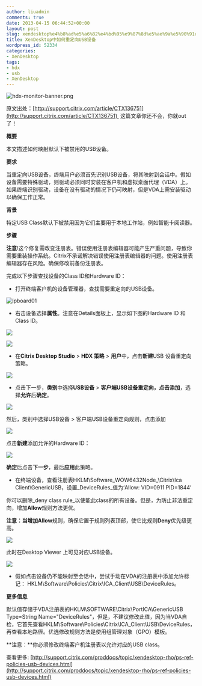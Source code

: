 ```yaml
---
author: liuadmin
comments: true
date: 2013-04-15 06:44:52+00:00
layout: post
slug: xendesktop%e4%b8%ad%e5%a6%82%e4%bd%95%e9%87%8d%e5%ae%9a%e5%90%91usb%e8%ae%be%e5%a4%87
title: XenDesktop中如何重定向USB设备
wordpress_id: 52334
categories:
- XenDesktop
tags:
- hdx
- usb
- XenDesktop
---
```


![hdx-monitor-banner.png](webkit-fake-url://C94F41EF-2B27-43A6-8999-EBAB0037856E/hdx-monitor-banner.png)

原文出处：[http://support.citrix.com/article/CTX136751](http://support.citrix.com/article/CTX136751)  这篇文章你还不会，你就out了！

**概要**

本文描述如何映射默认下被禁用的USB设备。

**要求**

当重定向USB设备，终端用户必须首先识别USB设备，将其映射到会话中。假如设备需要特殊驱动，则驱动必须同时安装在客户机和虚拟桌面代理（VDA）上。如果终端识别驱动，设备在没有驱动的情况下仍可映射，但是VDA上需安装驱动以确保工作正常。

**背景**

特定USB Class默认下被禁用因为它们主要用于本地工作站，例如智能卡阅读器。

**步骤**

**注意**!这个修复需改变注册表。错误使用注册表编辑器可能产生严重问题，导致你需要重装操作系统。Citrix不承诺解决错误使用注册表编辑器的问题。使用注册表编辑器存在风险。确保修改前备份注册表。

完成以下步骤查找设备的Class ID和Hardware ID：






	
  * 打开终端客户机的设备管理器，查找需要重定向的USB设备。





![ipboard01](http://support.citrix.com/article/html/images/CTX136751-1.gif)






	
  * 右击设备选择**属性**。注意在Details面板上，显示如下图的Hardware ID 和 Class ID。





![](http://support.citrix.com/article/html/images/CTX136751-2.gif)

![](http://support.citrix.com/article/html/images/CTX136751-3.gif)






	
  * 在**Citrix Desktop Studio** > **HDX 策略** > **用户**中，点击**新建**USB 设备重定向策略。





![](http://support.citrix.com/article/html/images/CTX136751-4.gif)






	
  * 点击下一步，**类别**中选择**USB设备** > **客户端USB设备重定向，**点击**添加**，选择**允许**后**确定**。





![](http://support.citrix.com/article/html/images/CTX136751-5.gif)

然后，类别中选择USB设备 > 客户端USB设备重定向规则，点击添加

![](http://support.citrix.com/article/html/images/CTX136751-6.gif)

点击**新建**添加允许的Hardware ID：

![](http://support.citrix.com/article/html/images/CTX136751-7.gif)

**确定**后点击**下一步**，最后**应用**此策略。






	
  * 在终端设备，查看注册表HKLM\Software\_WOW6432Node_\Citrix\Ica Client\GenericUSB，设置_DeviceRules_值为‘Allow: VID=0911 PID=1844’





你可以删除_deny class rule_以使能此class的所有设备。但是，为防止非法重定向，增加**Allow**规则方法更优。

**注意：**当增加**Allow**规则，确保它置于规则列表顶部，使它比规则**Deny**优先级更高。

![](http://support.citrix.com/article/html/images/CTX136751-8.gif)

此时在Desktop Viewer 上可见对应USB设备。

![](http://support.citrix.com/article/html/images/CTX136751-9.gif)






	
  * 假如点击设备仍不能映射至会话中，尝试手动在VDA的注册表中添加允许标记：
HKLM\Software\Policies\Citrix\ICA_Client\USB\DeviceRules。





**更多信息**

默认值存储于VDA注册表的HKLM\SOFTWARE\Citrix\PortICA\GenericUSB Type=String Name="DeviceRules"，但是，不建议修改此值，因为当VDA自检，它首先查看HKLM\Software\Policies\Citrix\ICA_Client\USB\DeviceRules，再查看本地路径。优选修改规则方法是使用组管理对象（GPO）模板。

**注意：**你必须修改终端客户机注册表以允许对应的USB class。

查看更多: [http://support.citrix.com/proddocs/topic/xendesktop-rho/ps-ref-policies-usb-devices.html](http://support.citrix.com/proddocs/topic/xendesktop-rho/ps-ref-policies-usb-devices.html)
